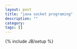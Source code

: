```yaml
---
layout: post
title: "java socket programing"
description: ""
category: 
tags: []
---
```

{% include JB/setup %}
